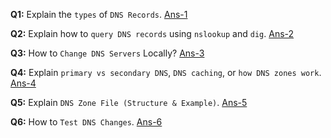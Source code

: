 **Q1:** Explain the `types` of `DNS Records`. [Ans-1](https://github.com/hameed003/procodrr-nodejs-course/blob/main/Sec-09%20Basics%20of%20Computer%20Networking/21%20How%20DNS%20Servers%20Work/solutions/Ans-1.md)

**Q2:** Explain how to `query DNS records` using `nslookup` and `dig`. [Ans-2](https://github.com/hameed003/procodrr-nodejs-course/blob/main/Sec-09%20Basics%20of%20Computer%20Networking/21%20How%20DNS%20Servers%20Work/solutions/Ans-2.md)

**Q3:** How to `Change DNS Servers` Locally? [Ans-3](https://github.com/hameed003/procodrr-nodejs-course/blob/main/Sec-09%20Basics%20of%20Computer%20Networking/21%20How%20DNS%20Servers%20Work/solutions/Ans-3.md)

**Q4:** Explain `primary vs secondary DNS`, `DNS caching`, or `how DNS zones work`. [Ans-4](https://github.com/hameed003/procodrr-nodejs-course/blob/main/Sec-09%20Basics%20of%20Computer%20Networking/21%20How%20DNS%20Servers%20Work/solutions/Ans-4.md)

**Q5:** Explain `DNS Zone File (Structure & Example)`. [Ans-5](https://github.com/hameed003/procodrr-nodejs-course/blob/main/Sec-09%20Basics%20of%20Computer%20Networking/21%20How%20DNS%20Servers%20Work/solutions/Ans-5.md)

**Q6:** How to `Test DNS Changes`. [Ans-6](https://github.com/hameed003/procodrr-nodejs-course/blob/main/Sec-09%20Basics%20of%20Computer%20Networking/21%20How%20DNS%20Servers%20Work/solutions/Ans-6.md)
